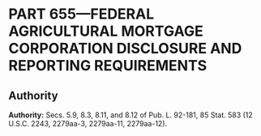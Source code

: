 # PART 655—FEDERAL AGRICULTURAL MORTGAGE CORPORATION DISCLOSURE AND REPORTING REQUIREMENTS


## Authority

**Authority:** Secs. 5.9, 8.3, 8.11, and 8.12 of Pub. L. 92-181, 85 Stat. 583 (12 U.S.C. 2243, 2279aa-3, 2279aa-11, 2279aa-12).




